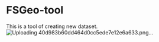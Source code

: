 # FSGeo-tool
This is a tool of creating new dataset.
![Uploading 40d983b60dd464d0cc5ede7e12e6a633.png…]()
